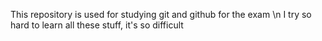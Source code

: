 This repository is used for studying git and github for the exam \n
I try so hard to learn all these stuff, it's so difficult
